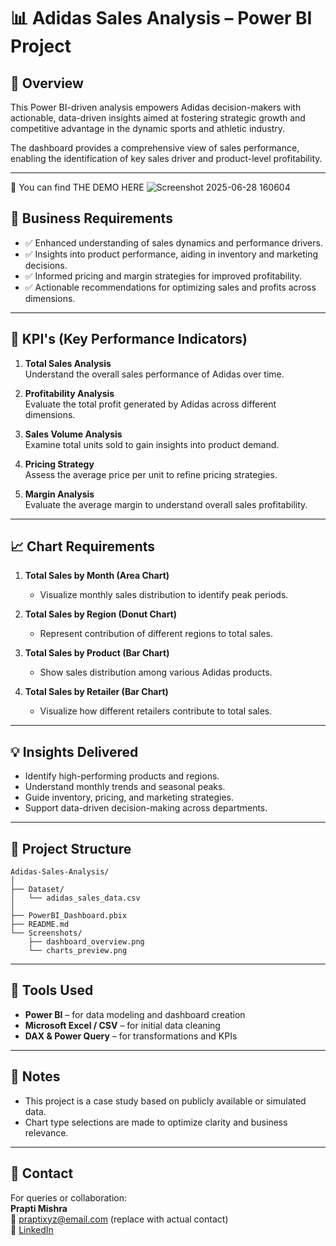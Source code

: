 
# 📊 Adidas Sales Analysis – Power BI Project

## 📝 Overview
This Power BI-driven analysis empowers Adidas decision-makers with actionable, data-driven insights aimed at fostering strategic growth and competitive advantage in the dynamic sports and athletic industry.

The dashboard provides a comprehensive view of sales performance, enabling the identification of key sales driver and product-level profitability.


---

📸 You can find THE DEMO HERE 
![Screenshot 2025-06-28 160604](https://github.com/user-attachments/assets/343ff7ec-a175-4ca1-8164-0f5dadc12d16)


## 🎯 Business Requirements

- ✅ Enhanced understanding of sales dynamics and performance drivers.
- ✅ Insights into product performance, aiding in inventory and marketing decisions.
- ✅ Informed pricing and margin strategies for improved profitability.
- ✅ Actionable recommendations for optimizing sales and profits across dimensions.

---

## 🧩 KPI's (Key Performance Indicators)

1. **Total Sales Analysis**  
   Understand the overall sales performance of Adidas over time.

2. **Profitability Analysis**  
   Evaluate the total profit generated by Adidas across different dimensions.

3. **Sales Volume Analysis**  
   Examine total units sold to gain insights into product demand.

4. **Pricing Strategy**  
   Assess the average price per unit to refine pricing strategies.

5. **Margin Analysis**  
   Evaluate the average margin to understand overall sales profitability.

---

## 📈 Chart Requirements

1. **Total Sales by Month (Area Chart)**  
   - Visualize monthly sales distribution to identify peak periods.

2. **Total Sales by Region (Donut Chart)**  
   - Represent contribution of different regions to total sales.

3. **Total Sales by Product (Bar Chart)**  
   - Show sales distribution among various Adidas products.

4. **Total Sales by Retailer (Bar Chart)**  
   - Visualize how different retailers contribute to total sales.

---

## 💡 Insights Delivered

- Identify high-performing products and regions.
- Understand monthly trends and seasonal peaks.
- Guide inventory, pricing, and marketing strategies.
- Support data-driven decision-making across departments.

---

## 📂 Project Structure

```
Adidas-Sales-Analysis/
│
├── Dataset/
│   └── adidas_sales_data.csv
│
├── PowerBI_Dashboard.pbix
├── README.md
└── Screenshots/
    ├── dashboard_overview.png
    └── charts_preview.png
```

---

## 🚀 Tools Used

- **Power BI** – for data modeling and dashboard creation
- **Microsoft Excel / CSV** – for initial data cleaning
- **DAX & Power Query** – for transformations and KPIs

---

## 📌 Notes

- This project is a case study based on publicly available or simulated data.
- Chart type selections are made to optimize clarity and business relevance.

---

## 🔗 Contact

For queries or collaboration:  
**Prapti Mishra**  
📧 praptixyz@email.com (replace with actual contact)  
🔗 [LinkedIn](https://www.linkedin.com)
